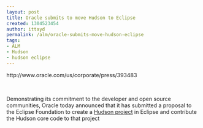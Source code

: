 ```yaml
---
layout: post
title: Oracle submits to move Hudson to Eclipse
created: 1304523454
author: ittayd
permalink: /alm/oracle-submits-move-hudson-eclipse
tags:
- ALM
- Hudson
- hudson eclipse
---
```

<p>http://www.oracle.com/us/corporate/press/393483</p>
<p>&nbsp;</p>
<p>Demonstrating its commitment to the developer and open source  communities, Oracle today announced that it has submitted a proposal to  the Eclipse Foundation to create a <a target="_top" href="http://hudson-ci.org/">Hudson project</a> in Eclipse and contribute the Hudson core code to that project</p>
